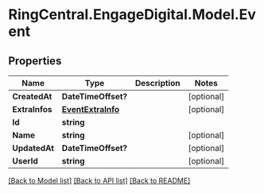 # RingCentral.EngageDigital.Model.Event
## Properties

Name | Type | Description | Notes
------------ | ------------- | ------------- | -------------
**CreatedAt** | **DateTimeOffset?** |  | [optional] 
**ExtraInfos** | [**EventExtraInfo**](EventExtraInfo.md) |  | [optional] 
**Id** | **string** |  | 
**Name** | **string** |  | [optional] 
**UpdatedAt** | **DateTimeOffset?** |  | [optional] 
**UserId** | **string** |  | [optional] 

[[Back to Model list]](../README.md#documentation-for-models) [[Back to API list]](../README.md#documentation-for-api-endpoints) [[Back to README]](../README.md)

